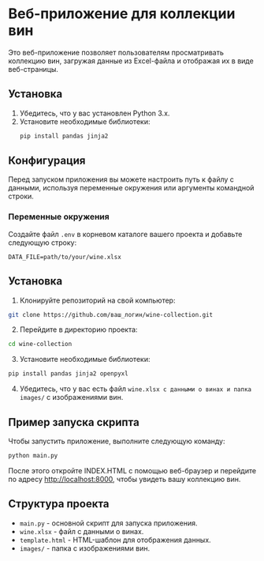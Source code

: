 # Веб-приложение для коллекции вин

Это веб-приложение позволяет пользователям просматривать коллекцию вин, загружая данные из Excel-файла и отображая их в виде веб-страницы.

## Установка

1. Убедитесь, что у вас установлен Python 3.x.
2. Установите необходимые библиотеки:
   ```bash
   pip install pandas jinja2
   ```

## Конфигурация

Перед запуском приложения вы можете настроить путь к файлу с данными, используя переменные окружения или аргументы командной строки.

### Переменные окружения

Создайте файл `.env` в корневом каталоге вашего проекта и добавьте следующую строку:
```
DATA_FILE=path/to/your/wine.xlsx
```

## Установка

1. Клонируйте репозиторий на свой компьютер:

```bash
git clone https://github.com/ваш_логин/wine-collection.git
```

2. Перейдите в директорию проекта:

```bash
cd wine-collection
```

3. Установите необходимые библиотеки:

```bash
pip install pandas jinja2 openpyxl
```

4. Убедитесь, что у вас есть файл `wine.xlsx с данными о винах и папка images/` с изображениями вин.

## Пример запуска скрипта

Чтобы запустить приложение, выполните следующую команду:

```bash
python main.py
```


После этого откройте INDEX.HTML c помощью веб-браузер и перейдите по адресу [http://localhost:8000](http://localhost:8000), чтобы увидеть вашу коллекцию вин.

## Структура проекта

- `main.py` - основной скрипт для запуска приложения.
- `wine.xlsx` - файл с данными о винах.
- `template.html` - HTML-шаблон для отображения данных.
- `images/` - папка с изображениями вин.
